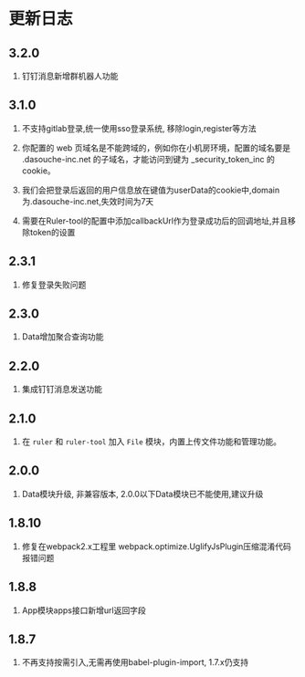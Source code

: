 # 更新日志

## 3.2.0

1. 钉钉消息新增群机器人功能

## 3.1.0 

1. 不支持gitlab登录,统一使用sso登录系统, 移除login,register等方法

2. 你配置的 web 页域名是不能跨域的，例如你在小机房环境，配置的域名要是 .dasouche-inc.net 的子域名，才能访问到键为 _security_token_inc 的 cookie。

3. 我们会把登录后返回的用户信息放在键值为userData的cookie中,domain为.dasouche-inc.net,失效时间为7天

4. 需要在Ruler-tool的配置中添加callbackUrl作为登录成功后的回调地址,并且移除token的设置

## 2.3.1

1. 修复登录失败问题

## 2.3.0

1. Data增加聚合查询功能

## 2.2.0

1. 集成钉钉消息发送功能

## 2.1.0

1. 在 `ruler` 和 `ruler-tool` 加入 `File` 模块，内置上传文件功能和管理功能。

## 2.0.0

1. Data模块升级, 非兼容版本, 2.0.0以下Data模块已不能使用,建议升级

## 1.8.10

1. 修复在webpack2.x工程里 webpack.optimize.UglifyJsPlugin压缩混淆代码报错问题

## 1.8.8

1. App模块apps接口新增url返回字段

## 1.8.7

1. 不再支持按需引入,无需再使用babel-plugin-import, 1.7.x仍支持









